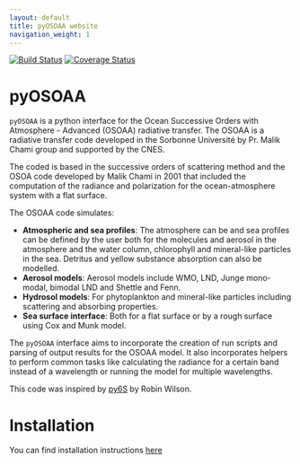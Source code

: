 ```yaml
---
layout: default
title: pyOSOAA website
navigation_weight: 1
---
```


[![Build Status](https://travis-ci.org/fnemina/pyOSOAA.svg?branch=master)](https://travis-ci.org/fnemina/pyOSOAA) [![Coverage Status](https://coveralls.io/repos/github/fnemina/pyOSOAA/badge.svg?branch=master)](https://coveralls.io/github/fnemina/pyOSOAA?branch=master)

# pyOSOAA

`pyOSOAA` is a python interface for the Ocean Successive Orders with Atmosphere - Advanced (OSOAA) radiative transfer. The OSOAA is a radiative transfer code developed in the Sorbonne Université by Pr. Malik Chami group and supported by the CNES. 

The coded is based in the successive orders of scattering method and the OSOA code developed by Malik Chami in 2001 that included the computation of the radiance and polarization for the ocean-atmosphere system with a flat surface.

The OSOAA code simulates:

- **Atmospheric and sea profiles**: The atmosphere can be and sea profiles can be defined by the user both for the molecules and aerosol in the atmosphere and the water column, chlorophyll and mineral-like particles in the sea. Detritus and yellow substance absorption can also be modelled.
- **Aerosol models**: Aerosol models include WMO, LND, Junge mono-modal, bimodal LND and Shettle and Fenn.
- **Hydrosol models**: For phytoplankton and mineral-like particles including scattering and absorbing properties.
- **Sea surface interface**: Both for a flat surface or by a rough surface using Cox and Munk model.

The `pyOSOAA` interface aims to incorporate the creation of run scripts and parsing of output results for the OSOAA model. It also incorporates helpers to perform common tasks like calculating the radiance for a certain band instead of a wavelength or running the model for multiple wavelengths. 

This code was inspired by [py6S](https://github.com/robintw/Py6S) by Robin Wilson.

# Installation

You can find installation instructions [here](install)
